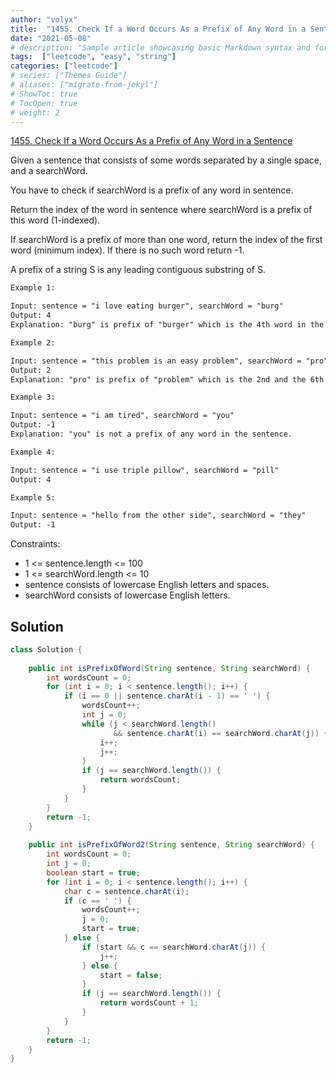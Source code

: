 ```yaml
---
author: "volyx"
title:  "1455. Check If a Word Occurs As a Prefix of Any Word in a Sentence"
date: "2021-05-08"
# description: "Sample article showcasing basic Markdown syntax and formatting for HTML elements."
tags:  ["leetcode", "easy", "string"]
categories: ["leetcode"]
# series: ["Themes Guide"]
# aliases: ["migrate-from-jekyl"]
# ShowToc: true
# TocOpen: true
# weight: 2
---
```


[1455. Check If a Word Occurs As a Prefix of Any Word in a Sentence](https://leetcode.com/problems/check-if-a-word-occurs-as-a-prefix-of-any-word-in-a-sentence/)

Given a sentence that consists of some words separated by a single space, and a searchWord.

You have to check if searchWord is a prefix of any word in sentence.

Return the index of the word in sentence where searchWord is a prefix of this word (1-indexed).

If searchWord is a prefix of more than one word, return the index of the first word (minimum index). If there is no such word return -1.

A prefix of a string S is any leading contiguous substring of S.

```txt
Example 1:

Input: sentence = "i love eating burger", searchWord = "burg"
Output: 4
Explanation: "burg" is prefix of "burger" which is the 4th word in the sentence.
```

```txt
Example 2:

Input: sentence = "this problem is an easy problem", searchWord = "pro"
Output: 2
Explanation: "pro" is prefix of "problem" which is the 2nd and the 6th word in the sentence, but we return 2 as it's the minimal index.
```

```txt
Example 3:

Input: sentence = "i am tired", searchWord = "you"
Output: -1
Explanation: "you" is not a prefix of any word in the sentence.
```

```txt
Example 4:

Input: sentence = "i use triple pillow", searchWord = "pill"
Output: 4
```

```txt
Example 5:

Input: sentence = "hello from the other side", searchWord = "they"
Output: -1
```

Constraints:

- 1 <= sentence.length <= 100
- 1 <= searchWord.length <= 10
- sentence consists of lowercase English letters and spaces.
- searchWord consists of lowercase English letters.

## Solution

```java
class Solution {
    
    public int isPrefixOfWord(String sentence, String searchWord) {
        int wordsCount = 0;
        for (int i = 0; i < sentence.length(); i++) {
            if (i == 0 || sentence.charAt(i - 1) == ' ') {
                wordsCount++;
                int j = 0;
                while (j < searchWord.length() 
                       && sentence.charAt(i) == searchWord.charAt(j)) {
                    i++;
                    j++;
                }
                if (j == searchWord.length()) {
                    return wordsCount;
                }
            } 
        }
        return -1;
    }
    
    public int isPrefixOfWord2(String sentence, String searchWord) {
        int wordsCount = 0;
        int j = 0;
        boolean start = true;
        for (int i = 0; i < sentence.length(); i++) {
            char c = sentence.charAt(i);
            if (c == ' ') {
                wordsCount++;
                j = 0;
                start = true;
            } else {
                if (start && c == searchWord.charAt(j)) {
                    j++;
                } else {
                    start = false;
                }
                if (j == searchWord.length()) {
                    return wordsCount + 1;
                }
            }
        }
        return -1;
    }
}
```
